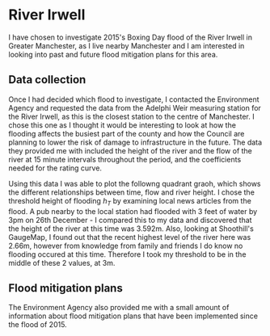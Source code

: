 # River Irwell 
I have chosen to investigate 2015's Boxing Day flood of the River Irwell in Greater Manchester, as I live nearby Manchester and I am interested in looking into past and future flood mitigation plans for this area.

## Data collection
Once I had decided which flood to investigate, I contacted the Environment Agency and requested the data from the Adelphi Weir measuring station for the River Irwell, as this is the closest station to the centre of Manchester. I chose this one as I thought it would be interesting to look at how the flooding affects the busiest part of the county and how the Council are planning to lower the risk of damage to infrastructure in the future. The data they provided me with included the height of the river and the flow of the river at 15 minute intervals throughout the period, and the coefficients needed for the rating curve. 

Using this data I was able to plot the followng quadrant graoh, which shows the different relationships between time, flow and river height. I chose the threshold height of flooding *h<sub>T</sub>* by examining local news articles from the flood. A pub nearby to the local station had flooded with 3 feet of water by 3pm on 26th December - I compared this to my data and discovered that the height of the river at this time was 3.592m. Also, looking at Shoothill's GaugeMap, I found out that the recent highest level of the river here was 2.66m, however from knowledge from family and friends I do know no flooding occured at this time. Therefore I took my threshold to be in the middle of these 2 values, at 3m.

## Flood mitigation plans
The Environment Agency also provided me with a small amount of information about flood mitigation plans that have been implemented since the flood of 2015. 

